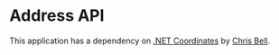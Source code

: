 Address API
===========

This application has a dependency on [.NET Coordinates](http://www.doogal.co.uk/dotnetcoords.php) by [Chris Bell](http://www.doogal.co.uk/).
